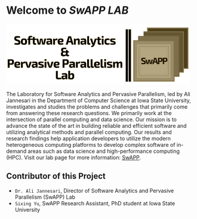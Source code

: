 # Welcome to _SwAPP LAB_

![SwAPP](images/profile.png)

The Laboratory for Software Analytics and Pervasive Parallelism, led by Ali Jannesari in the Department of Computer Science at Iowa State University, investigates and studies the problems and challenges that primarily come from answering these research questions. We primarily work at the intersection of parallel computing and data science. Our mission is to advance the state of the art in building reliable and efficient software and utilizing analytical methods and parallel computing. Our results and research findings help application developers to utilize the modern heterogeneous computing platforms to develop complex software of in-demand areas such as data science and high-performance computing (HPC).
Visit our lab page for more information: [SwAPP](https://www.cs.iastate.edu/swapp/research).

## Contributor of this Project

* `Dr. Ali Jannesari`, Director of Software Analytics and Pervasive Parallelism (SwAPP) Lab
* `Sixing Yu`, SwAPP Research Assistant, PhD student at Iowa State University
<!-- * `Jahid Hasan`, Research Assistant -->
